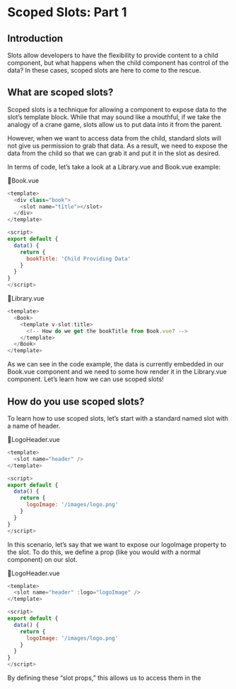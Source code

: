# Scoped Slots: Part 1

## Introduction

Slots allow developers to have the flexibility to provide content to a child component, but what happens when the child component has control of the data? In these cases, scoped slots are here to come to the rescue.

## What are scoped slots?

Scoped slots is a technique for allowing a component to expose data to the slot’s template block. While that may sound like a mouthful, if we take the analogy of a crane game, slots allow us to put data into it from the parent.

However, when we want to access data from the child, standard slots will not give us permission to grab that data. As a result, we need to expose the data from the child so that we can grab it and put it in the slot as desired.

In terms of code, let’s take a look at a Library.vue and Book.vue example:

📄Book.vue

```javaScript
<template>
  <div class="book">
    <slot name="title"></slot>
  </div>
</template>

<script>
export default {
  data() {
    return {
      bookTitle: 'Child Providing Data'
    }
  }
}
</script>
```

📄Library.vue

```javaScript
<template>
  <Book>
    <template v-slot:title>
      <!-- How do we get the bookTitle from Book.vue? -->
    </template>
  </Book>
</template>
```

As we can see in the code example, the data is currently embedded in our Book.vue component and we need to some how render it in the Library.vue component. Let’s learn how we can use scoped slots!

## How do you use scoped slots?

To learn how to use scoped slots, let’s start with a standard named slot with a name of header.

📄LogoHeader.vue

```javaScript
<template>
  <slot name="header" />
</template>

<script>
export default {
  data() {
    return {
      logoImage: '/images/logo.png'
    }
  }
}
</script>
```

In this scenario, let’s say that we want to expose our logoImage property to the slot. To do this, we define a prop (like you would with a normal component) on our slot.

📄LogoHeader.vue

```javaScript
<template>
  <slot name="header" :logo="logoImage" />
</template>

<script>
export default {
  data() {
    return {
      logoImage: '/images/logo.png'
    }
  }
}
</script>
```

By defining these “slot props,” this allows us to access them in the <template> block by exposing the slotProps value.

Once we expose the slot props, this allows us to use it within that <template> block.

Using our code from this scenario, it would result in the following:

📄LogoHeader.vue

```javaScript
<template>
  <slot name="header" :logo="logoImage" />
</template>

<script>
export default {
  data() {
    return {
      logoImage: '/images/logo.png'
    }
  }
}
</script>
```

📄App.vue

```javaScript
<template>
  <LogoHeader>
    <template v-slot:header="slotProps">
      {{ slotProps.logo }}
    </template>
  </LogoHeader>
</template>
```

## Once Again for Reinforcement

Using our Library.vue and Book.vue example from earlier in the lesson, let’s implement the bookTitle property using scoped slots.

## Step 1. Expose the data as props on the desired slots

📄Book.vue

```javaScript
<template>
  <div class="book">
    <slot name="title" :bookTitle="bookTitle"></slot>
  </div>
</template>
<script>
export default {
  data() {
    return {
      bookTitle: 'Child Providing Data'
    }
  }
}
</script>
```

## Step #2. Expose slot props on your <template> block

📄Library.vue

```javaScript
<template>
  <Book>
    <template v-slot:title="slotProps">
      <!-- How do we get the bookTitle from Book.vue? -->
    </template>
  </Book>
</template>
```

## Step 3. Use slotProps to render out the desired data

📄Library.vue

```javaScript
<template>
  <Book>
    <template v-slot:title="slotProps">
      {{ slotProps.bookTitle }}
    </template>
  </Book>
</template>
```

And you’re done! Here is the complete code from top to bottom:

📄Book.vue

```javaScript
<template>
  <div class="book">
    <slot name="title" :bookTitle="bookTitle"></slot>
  </div>
</template>

<script>
export default {
  data() {
    return {
      bookTitle: 'Child Providing Data'
    }
  }
}
</script>
```

📄Library.vue

```javaScript
<template>
  <Book>
    <template v-slot:title="slotProps">
      {{ slotProps.bookTitle }}
    </template>
  </Book>
</template>
```

## Let’s ReVue

Believe it or not, you now have the fundamentals for using scoped slots! There are some caveats and best practices to keep in mind when using them, but we will get to that in the next lesson. See you there!
